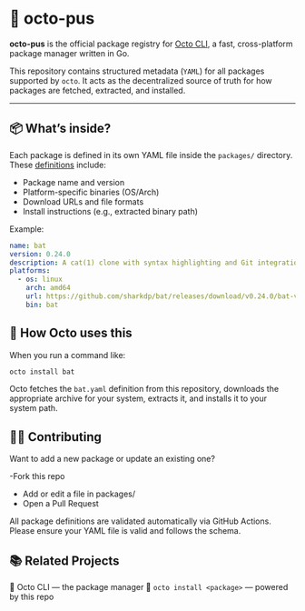 # 🐙 octo-pus

**octo-pus** is the official package registry for [Octo CLI](https://github.com/your-org/octo), a fast, cross-platform package manager written in Go.

This repository contains structured metadata (`YAML`) for all packages supported by `octo`. It acts as the decentralized source of truth for how packages are fetched, extracted, and installed.

---

## 📦 What’s inside?

Each package is defined in its own YAML file inside the `packages/` directory. These [definitions](schema/package.schema.yml) include:

- Package name and version
- Platform-specific binaries (OS/Arch)
- Download URLs and file formats
- Install instructions (e.g., extracted binary path)


Example:

```yaml
name: bat
version: 0.24.0
description: A cat(1) clone with syntax highlighting and Git integration
platforms:
  - os: linux
    arch: amd64
    url: https://github.com/sharkdp/bat/releases/download/v0.24.0/bat-v0.24.0-x86_64-unknown-linux-gnu.tar.gz
    bin: bat
```


## 🚀 How Octo uses this


When you run a command like:

```bash
octo install bat
```

Octo fetches the `bat.yaml` definition from this repository, downloads the appropriate archive for your system, extracts it, and installs it to your system path.


## 🧑‍💻 Contributing

Want to add a new package or update an existing one?

-Fork this repo
- Add or edit a file in packages/
- Open a Pull Request

All package definitions are validated automatically via GitHub Actions. Please ensure your YAML file is valid and follows the schema.


## 📚 Related Projects

🔧 Octo CLI — the package manager
🐙 `octo install <package>` — powered by this repo
